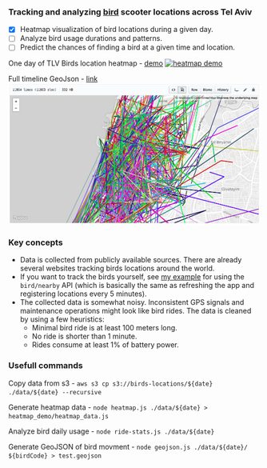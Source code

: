 ### Tracking and analyzing [bird](https://bird.co) scooter locations across Tel Aviv

- [x] Heatmap visualization of bird locations during a given day.
- [ ] Analyze bird usage durations and patterns.
- [ ] Predict the chances of finding a bird at a given time and location.

One day of TLV Birds location heatmap - [demo](https://idoco.github.io/birding/heatmap_demo/)
[![heatmap demo](examples/TLV_9_9_2018.gif)](https://idoco.github.io/birding/heatmap_demo/)

Full timeline GeoJson - [link](examples/timeline_example.geojson)
[![timeline geojson](examples/timeline_example.png)](examples/timeline_example.geojson)

### Key concepts

- Data is collected from publicly available sources. There are already several websites tracking birds locations around the world.
- If you want to track the birds yourself, see [my example](lambda.js) for using the `bird/nearby` API (which is basically the same as refreshing the app and registering locations every 5 minutes).
- The collected data is somewhat noisy. Inconsistent GPS signals and maintenance operations might look like bird rides. The data is cleaned by using a few heuristics:
  - Minimal bird ride is at least 100 meters long.
  - No ride is shorter than 1 minute.
  - Rides consume at least 1% of battery power.

### Usefull commands

Copy data from s3 - `aws s3 cp s3://birds-locations/${date} ./data/${date} --recursive`

Generate heatmap data - `node heatmap.js ./data/${date} > heatmap_demo/heatmap_data.js`

Analyze bird daily usage - `node ride-stats.js ./data/${date}`

Generate GeoJSON of bird movment - `node geojson.js ./data/${date}/ ${birdCode} > test.geojson`
